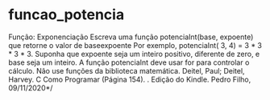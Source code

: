 # funcao_potencia
 Função: Exponenciação Escreva uma função potenciaInt(base, expoente) que    retorne o valor de baseexpoente Por exemplo, potenciaInt( 3, 4) = 3 * 3 * 3 * 3.    Suponha que expoente seja um inteiro positivo, diferente de zero, e base seja    um inteiro. A função potenciaInt deve usar for para controlar o cálculo.    Não use funções da biblioteca matemática.    Deitel, Paul; Deitel, Harvey. C  Como Programar (Página 154).  . Edição do Kindle.    Pedro Filho, 09/11/2020*/
